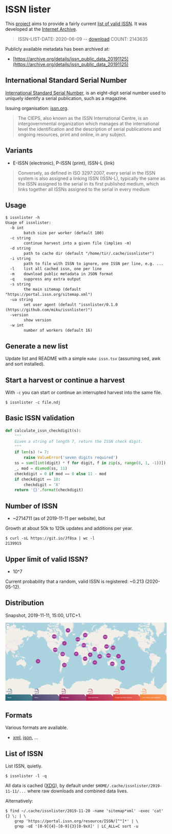 # ISSN lister

This [project](github.com/miku/issnlister) aims to provide a fairly current
[list of valid ISSN](https://git.io/Jf8sa). It was developed at the [Internet
Archive](https://archive.org/).

> ISSN-LIST-DATE: 2020-06-09 -- [download](https://git.io/Jf8sa)
> COUNT: 2143635

Publicly available metadata has been archived at:

* [https://archive.org/details/issn_public_data_20191125](https://archive.org/details/issn_public_data_20191125)

## International Standard Serial Number

[International Standard Serial
Number](https://en.wikipedia.org/wiki/International_Standard_Serial_Number), is
an eight-digit serial number used to uniquely identify a serial publication,
such as a magazine.

Issuing organisation: [issn.org](http://www.issn.org/).

> The CIEPS, also known as the ISSN International Centre, is an
intergovernmental organization which manages at the international level the
identification and the description of serial publications and ongoing
resources, print and online, in any subject.

## Variants

* E-ISSN (electronic), P-ISSN (print), ISSN-L (link)

> Conversely, as defined in ISO 3297:2007, every serial in the ISSN system is
also assigned a linking ISSN (ISSN-L), typically the same as the ISSN assigned
to the serial in its first published medium, which links together all ISSNs
assigned to the serial in every medium

## Usage

```
$ issnlister -h
Usage of issnlister:
  -b int
        batch size per worker (default 100)
  -c string
        continue harvest into a given file (implies -m)
  -d string
        path to cache dir (default "/home/tir/.cache/issnlister")
  -i string
        path to file with ISSN to ignore, one ISSN per line, e.g. ...
  -l    list all cached issn, one per line
  -m    download public metadata in JSON format
  -q    suppress any extra output
  -s string
        the main sitemap (default "https://portal.issn.org/sitemap.xml")
  -ua string
        set user agent (default "issnlister/0.1.0 (https://github.com/miku/issnlister)")
  -version
        show version
  -w int
        number of workers (default 16)
```

## Generate a new list

Update list and README with a simple `make issn.tsv` (assuming sed, awk and sort installed).

## Start a harvest or continue a harvest

With `-c` you can start or continue an interrupted harvest into the same file.

```
$ issnlister -c file.ndj
```

## Basic ISSN validation

```python
def calculate_issn_checkdigit(s):
    """
    Given a string of length 7, return the ISSN check digit.
    """
    if len(s) != 7:
        raise ValueError('seven digits required')
    ss = sum([int(digit) * f for digit, f in zip(s, range(8, 1, -1))])
    _, mod = divmod(ss, 11)
    checkdigit = 0 if mod == 0 else 11 - mod
    if checkdigit == 10:
        checkdigit = 'X'
    return '{}'.format(checkdigit)
```

## Number of ISSN

* ~2714711 (as of 2019-11-11 per website), but

Growth at about 50k to 120k updates and additions per year.

```
$ curl -sL https://git.io/Jf8sa | wc -l
2139915
```

## Upper limit of valid ISSN?

* 10^7

Current probability that a random, valid ISSN is registered: ~0.213 (2020-05-12).

## Distribution

Snapshot, 2019-11-11, 15:00, UTC+1.

![](static/map.png)

## Formats

Various formats are available.

* [xml](https://portal.issn.org/resource/ISSN/2257-6754?format=xml), [json](https://portal.issn.org/resource/ISSN/2257-6754?format=json), ...

## List of ISSN

List ISSN, quietly.

```
$ issnlister -l -q
```

All data is cached
([XDG](https://specifications.freedesktop.org/basedir-spec/basedir-spec-latest.html)),
by default under `$HOME/.cache/issnlister/2019-11-11/...` where raw downloads
and combined data lives.

Alternatively:

```
$ find ~/.cache/issnlister/2019-11-20 -name 'sitemap*xml' -exec 'cat' {} \; | \
    grep 'https://portal.issn.org/resource/ISSN/[^"]*' | \
    grep -oE '[0-9]{4}-[0-9]{3}[0-9xX]' | LC_ALL=C sort -u
```

